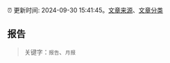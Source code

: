 :alarm_clock: 更新时间: 2024-09-30 15:41:45。[文章来源](/README.md)、[文章分类](/TAGS.md)

## 报告


> 关键字：`报告`、`月报`




